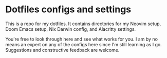 # Dotfiles configs and settings

This is a repo for my dotfiles. It contains directories for my Neovim setup, Doom Emacs setup, Nix Darwin config, and Alacritty settings.

You're free to look through here and see what works for you. I am by no means an expert on any of the configs here since I'm still learning as I go. Suggestions and constructive feedback are welcome.
